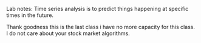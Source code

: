 Lab notes:
Time series analysis is to predict things happening at specific times in the future.















































Thank goodness this is the last class i have no more capacity for this class.
I do not care about your stock market algorithms.